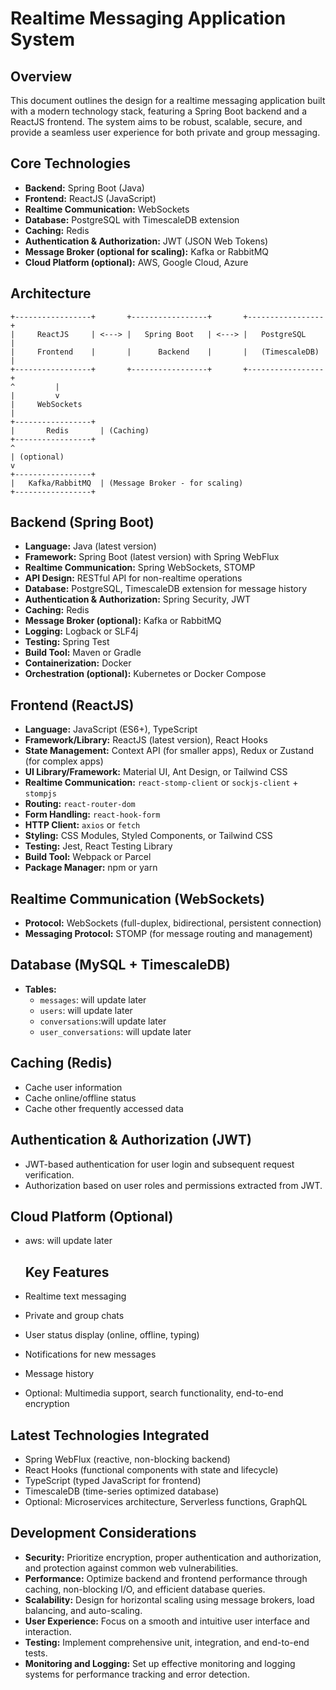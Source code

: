 # Realtime Messaging Application System

## Overview

This document outlines the design for a realtime messaging application built with a modern technology stack, featuring a Spring Boot backend and a ReactJS frontend. The system aims to be robust, scalable, secure, and provide a seamless user experience for both private and group messaging.

## Core Technologies

* **Backend:** Spring Boot (Java)
* **Frontend:** ReactJS (JavaScript)
* **Realtime Communication:** WebSockets
* **Database:** PostgreSQL with TimescaleDB extension
* **Caching:** Redis
* **Authentication & Authorization:** JWT (JSON Web Tokens)
* **Message Broker (optional for scaling):** Kafka or RabbitMQ
* **Cloud Platform (optional):** AWS, Google Cloud, Azure

## Architecture

```+-----------------+       +-----------------+       +-----------------+```</br>
```|     ReactJS     | <---> |   Spring Boot   | <---> |   PostgreSQL    |```</br>
```|     Frontend    |       |      Backend    |       |   (TimescaleDB) |```</br>
```+-----------------+       +-----------------+       +-----------------+```</br>
```^         |```</br>
```|         v```</br>
```|     WebSockets```</br>
```|```</br>
```+-----------------+```</br>
```|       Redis       | (Caching)```</br>
```+-----------------+```</br>
```^```</br>
```| (optional)```</br>
```v```</br>
```+-----------------+```</br>
```|   Kafka/RabbitMQ  | (Message Broker - for scaling)```</br>
```+-----------------+```</br>
## Backend (Spring Boot)

* **Language:** Java (latest version)
* **Framework:** Spring Boot (latest version) with Spring WebFlux
* **Realtime Communication:** Spring WebSockets, STOMP
* **API Design:** RESTful API for non-realtime operations
* **Database:** PostgreSQL, TimescaleDB extension for message history
* **Authentication & Authorization:** Spring Security, JWT
* **Caching:** Redis
* **Message Broker (optional):** Kafka or RabbitMQ
* **Logging:** Logback or SLF4j
* **Testing:** Spring Test
* **Build Tool:** Maven or Gradle
* **Containerization:** Docker
* **Orchestration (optional):** Kubernetes or Docker Compose

## Frontend (ReactJS)

* **Language:** JavaScript (ES6+), TypeScript
* **Framework/Library:** ReactJS (latest version), React Hooks
* **State Management:** Context API (for smaller apps), Redux or Zustand (for complex apps)
* **UI Library/Framework:** Material UI, Ant Design, or Tailwind CSS
* **Realtime Communication:** `react-stomp-client` or `sockjs-client` + `stompjs`
* **Routing:** `react-router-dom`
* **Form Handling:** `react-hook-form`
* **HTTP Client:** `axios` or `fetch`
* **Styling:** CSS Modules, Styled Components, or Tailwind CSS
* **Testing:** Jest, React Testing Library
* **Build Tool:** Webpack or Parcel
* **Package Manager:** npm or yarn

## Realtime Communication (WebSockets)

* **Protocol:** WebSockets (full-duplex, bidirectional, persistent connection)
* **Messaging Protocol:** STOMP (for message routing and management)

## Database (MySQL + TimescaleDB)

* **Tables:**
    * `messages`: will update later
    * `users`: will update later
    * `conversations`:will update later
    * `user_conversations`: will update later

## Caching (Redis)

* Cache user information
* Cache online/offline status
* Cache other frequently accessed data

## Authentication & Authorization (JWT)

* JWT-based authentication for user login and subsequent request verification.
* Authorization based on user roles and permissions extracted from JWT.

## Cloud Platform (Optional)
* aws: will update later

  ## Key Features

* Realtime text messaging
* Private and group chats
* User status display (online, offline, typing)
* Notifications for new messages
* Message history
* Optional: Multimedia support, search functionality, end-to-end encryption

## Latest Technologies Integrated

* Spring WebFlux (reactive, non-blocking backend)
* React Hooks (functional components with state and lifecycle)
* TypeScript (typed JavaScript for frontend)
* TimescaleDB (time-series optimized database)
* Optional: Microservices architecture, Serverless functions, GraphQL

## Development Considerations

* **Security:** Prioritize encryption, proper authentication and authorization, and protection against common web vulnerabilities.
* **Performance:** Optimize backend and frontend performance through caching, non-blocking I/O, and efficient database queries.
* **Scalability:** Design for horizontal scaling using message brokers, load balancing, and auto-scaling.
* **User Experience:** Focus on a smooth and intuitive user interface and interaction.
* **Testing:** Implement comprehensive unit, integration, and end-to-end tests.
* **Monitoring and Logging:** Set up effective monitoring and logging systems for performance tracking and error detection.
